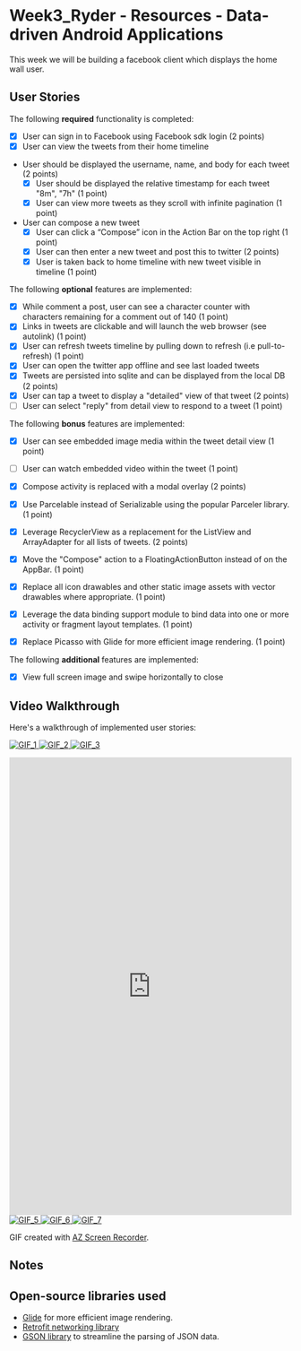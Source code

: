 # Week3_Ryder - Resources - Data-driven Android Applications

This week we will be building a facebook client which displays the home wall user.

## User Stories

The following **required** functionality is completed:

* [x] User can sign in to Facebook using Facebook sdk login (2 points)
* [x] User can view the tweets from their home timeline
* User should be displayed the username, name, and body for each tweet (2 points)
  * [x] User should be displayed the relative timestamp for each tweet "8m", "7h" (1 point)
  * [x] User can view more tweets as they scroll with infinite pagination (1 point)
* User can compose a new tweet
  * [x] User can click a “Compose” icon in the Action Bar on the top right (1 point)
  * [x] User can then enter a new tweet and post this to twitter (2 points)
  * [x] User is taken back to home timeline with new tweet visible in timeline (1 point)

The following **optional** features are implemented:

* [x] While comment a post, user can see a character counter with characters remaining for a comment out of 140 (1 point)
* [x] Links in tweets are clickable and will launch the web browser (see autolink) (1 point)
* [x] User can refresh tweets timeline by pulling down to refresh (i.e pull-to-refresh) (1 point)
* [x] User can open the twitter app offline and see last loaded tweets
* [x] Tweets are persisted into sqlite and can be displayed from the local DB (2 points)
* [x] User can tap a tweet to display a "detailed" view of that tweet (2 points)
* [ ] User can select "reply" from detail view to respond to a tweet (1 point)

The following **bonus** features are implemented:

 * [x] User can see embedded image media within the tweet detail view (1 point)
 * [ ] User can watch embedded video within the tweet (1 point)
 * [x] Compose activity is replaced with a modal overlay (2 points)
 * [x] Use Parcelable instead of Serializable using the popular Parceler library. (1 point)
 * [x] Leverage RecyclerView as a replacement for the ListView and ArrayAdapter for all lists of tweets. (2 points)
 * [x] Move the "Compose" action to a FloatingActionButton instead of on the AppBar. (1 point)
 * [x] Replace all icon drawables and other static image assets with vector drawables where appropriate. (1 point)
 * [x] Leverage the data binding support module to bind data into one or more activity or fragment layout templates. (1 point)
 * [x] Replace Picasso with Glide for more efficient image rendering. (1 point)


The following **additional** features are implemented:
 * [x] View full screen image and swipe horizontally to close
## Video Walkthrough

Here's a walkthrough of implemented user stories:

<a href="https://i.imgur.com/4i99KiW.gifv" target="_blank"> <img src="https://i.imgur.com/4i99KiW.gif" title="GIF_1" /> </a>
<a href="https://i.imgur.com/S90Oz3B.gifv" target="_blank"> <img src="https://i.imgur.com/S90Oz3B.gif" title="GIF_2" /> </a>
<a href="https://i.imgur.com/eVvPZME.gifv" target="_blank"> <img src="https://i.imgur.com/eVvPZME.gif" title="GIF_3" /> </a>
<iframe class="imgur-embed" width="100%" height="817" frameborder="0" src="https://i.imgur.com/CkL0Q6Q.gifv#embed"></iframe>
<a href="https://i.imgur.com/axPPMIF.gifv" target="_blank"> <img src="https://i.imgur.com/axPPMIF.gif" title="GIF_5" /> </a>
<a href="https://i.imgur.com/FISMbHc.gifv" target="_blank"> <img src="https://i.imgur.com/FISMbHc.gif" title="GIF_6" /> </a>
<a href="https://i.imgur.com/JZYnBGI.gifv" target="_blank"> <img src="https://i.imgur.com/JZYnBGI.gif" title="GIF_7" /> </a>

GIF created with [AZ Screen Recorder](https://play.google.com/store/apps/details?id=com.hecorat.screenrecorder.free&hl=en).

## Notes


## Open-source libraries used

- [Glide](http://inthecheesefactory.com/blog/get-to-know-glide-recommended-by-google/en) for more efficient image rendering.
- [Retrofit networking library](http://guides.codepath.com/android/Consuming-APIs-with-Retrofit)
- [GSON library](http://guides.codepath.com/android/Using-Android-Async-Http-Client#decoding-with-gson-library) to streamline the parsing of JSON data.

